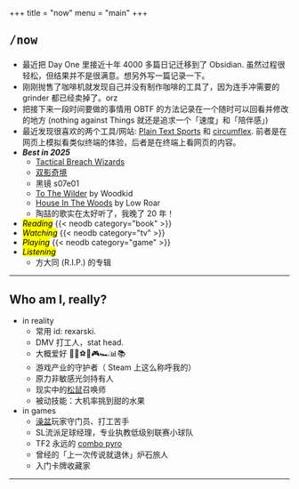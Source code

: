 +++
title = "now"
menu = "main"
+++

## <pre>/now</pre>

- 最近把 Day One 里接近十年 4000 多篇日记迁移到了 Obsidian. 虽然过程很轻松，但结果并不是很满意。想另外写一篇记录一下。
- 刚刚抛售了咖啡机就发现自己并没有制作咖啡的工具了，因为连手冲需要的 grinder 都已经卖掉了。orz
- 把接下来一段时间要做的事情用 OBTF 的方法记录在一个随时可以回看并修改的地方 (nothing against Things 就还是追求一个「速度」和「陪伴感」)
- 最近发现很喜欢的两个工具/网站: [Plain Text Sports](https://plaintextsports.com/) 和 [circumflex](https://github.com/bensadeh/circumflex). 前者是在网页上模拟看类似终端的体验，后者是在终端上看网页的内容。
- ***Best in 2025***
  - [Tactical Breach Wizards](https://neodb.social/game/3xbuq2fGswthJXazbuaHKz)
  - [双影奇境](https://neodb.social/game/1tSJDqu9inXkPtclZB3gPI)
  - 黑镜 s07e01
  - [To The Wilder](https://youtu.be/ZYwNeNuxtIc?si=JTGj5MuUuzw08zRq) by Woodkid
  - [House In The Woods](https://neodb.social/album/4hX2M2f76jMRCAKYwuSRje) by Low Roar
  - 陶喆的歌实在太好听了，我晚了 20 年！
- <mark>*Reading*</mark>
{{< neodb category="book" >}}
- <mark>*Watching*</mark>
{{< neodb category="tv" >}}
- <mark>*Playing*</mark>
{{< neodb category="game" >}}
- <mark>*Listening*</mark>
  - 方大同 (R.I.P.) 的专辑

***

## Who am I, really?

- in reality
  - 常用 id: rexarski.
  - DMV 打工人，stat head.
  - 大概爱好 🚶🎷⚽🏀🎮🏎️📊📚
  - 游戏产业的守护者（ Steam 上这么称呼我的）
  - 原力非敏感光剑持有人
  - 现实中的[松鼠](https://thevarsity.ca/2003/02/10/breeding-unease-in-queens-park/)召唤师
  - 被动技能：大机率挑到甜的水果
- in games
  - [澡盆](https://splatoonwiki.org/wiki/Bloblobber)玩家守门员、打工苦手
  - SL流派足球经理，专业执教低级别联赛小球队
  - TF2 永远的 [combo pyro](https://www.youtube.com/watch?v=3gh47cWmOxI)
  - 曾经的「上一次传说就退休」炉石旅人
  - 入门卡牌收藏家

***

<!-- ## ❯❯❯ Badge collection -->

<!-- 受 Louie Mantia, Jr 的 [LMNT](https://lmnt.me/badges/) 的影响搞了这个： -->

<!-- <div class="badgebox">
    <a href="https://notbyai.fyi/">
        <img class="badge" src="/images/badges/not-by-ai.png" alt="not-by-ai-badge"/>
    </a>
    <a href="https://app.netlify.com/sites/rexarski/deploys">
        <img class="badge" src="https://api.netlify.com/api/v1/badges/7b30b16b-f3d1-43e2-abf5-c1708e515cbf/deploy-status" alt="Netlify Status" />
    </a>
    <a href="/index.xml">
        <img class="badge" src="/images/badges/rss.png" alt="rss-badge"/>
    </a>
</div> -->

<!-- *** -->

